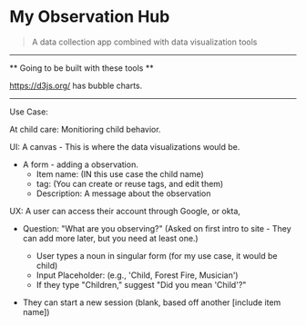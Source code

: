# My Observation Hub

> A data collection app combined with data visualization tools

---

** Going to be built with these tools **

https://d3js.org/ has bubble charts.

---

Use Case:

At child care: Monitioring child behavior.   
    
UI: A canvas - This is where the data visualizations would be. 
- A form - adding a observation.  
  - Item name: (IN this use case the child name)  
  - tag: (You can create or reuse tags, and edit them)  
  - Description: A message about the observation  

UX: A user can access their account through Google, or okta,   
  - Question: "What are you observing?"  (Asked on first intro to site - They can add more later, but you need at least one.)    
     - User types a noun in singular form (for my use case, it would be child)   
     - Input Placeholder: (e.g., 'Child, Forest Fire, Musician')   
     - If they type "Children," suggest "Did you mean 'Child'?"     
       
  - They can start a new session (blank, based off another [include item name])    
   
